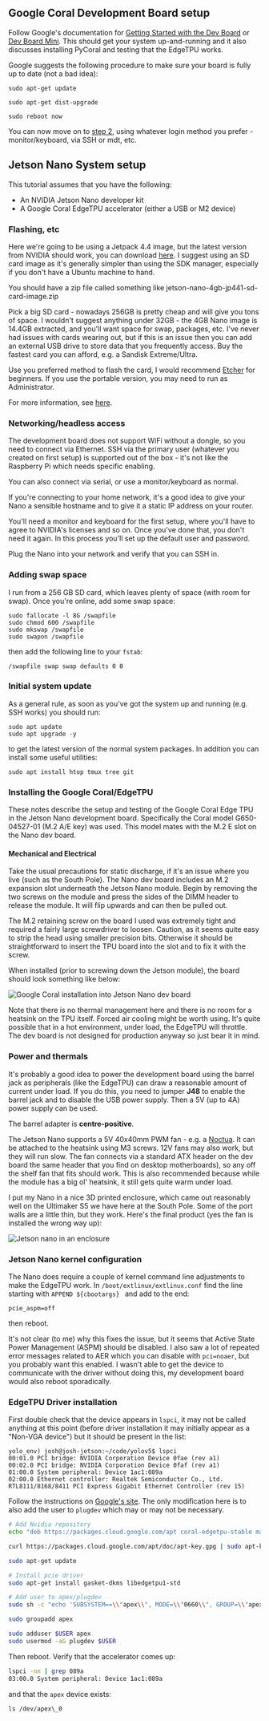 ## Google Coral Development Board setup

Follow Google's documentation for [Getting Started with the Dev Board](https://coral.ai/docs/dev-board/get-started/)  or [Dev Board Mini](https://coral.ai/docs/dev-board-mini). This should get your system up-and-running and it also discusses installing PyCoral and testing that the EdgeTPU works.

Google suggests the following procedure to make sure your board is fully up to date (not a bad idea):

```
sudo apt-get update

sudo apt-get dist-upgrade

sudo reboot now
```

You can now move on to [step 2](), using whatever login method you prefer - monitor/keyboard, via SSH or mdt, etc.

## Jetson Nano System setup

This tutorial assumes that you have the following:

* An NVIDIA Jetson Nano developer kit
* A Google Coral EdgeTPU accelerator (either a USB or M2 device)

### Flashing, etc

Here we're going to be using a Jetpack 4.4 image, but the latest version from NVIDIA should work, you can download [here](https://developer.nvidia.com/embedded/jetpack). I suggest using an SD card image as it's generally simpler than using the SDK manager, especially if you don't have a Ubuntu machine to hand.

You should have a zip file called something like jetson-nano-4gb-jp441-sd-card-image.zip

Pick a big SD card - nowadays 256GB is pretty cheap and will give you tons of space. I wouldn't suggest anything under 32GB - the 4GB Nano image is 14.4GB extracted, and you'll want space for swap, packages, etc. I've never had issues with cards wearing out, but if this is an issue then you can add an external USB drive to store data that you frequently access. Buy the fastest card you can afford, e.g. a Sandisk Extreme/Ultra.

Use you preferred method to flash the card, I would recommend [Etcher](https://www.balena.io/etcher/) for beginners. If you use the portable version, you may need to run as Administrator.

For more information, see [here](http://docs.nvidia.com/jetson/jetpack/install-jetpack/index.html).

### Networking/headless access

The development board does not support WiFi without a dongle, so you need to connect via Ethernet. SSH via the primary user (whatever you created on first setup) is supported out of the box - it's not like the Raspberry Pi which needs specific enabling.

You can also connect via serial, or use a monitor/keyboard as normal.

If you're connecting to your home network, it's a good idea to give your Nano a sensible hostname and to give it a static IP address on your router.

You'll need a monitor and keyboard for the first setup, where you'll have to agree to NVIDIA's licenses and so on. Once you've done that, you don't need it again. In this process you'll set up the default user and password.

Plug the Nano into your network and verify that you can SSH in.

### Adding swap space

I run from a 256 GB SD card, which leaves plenty of space (with room for swap). Once you're online, add some swap space:

```
sudo fallocate -l 8G /swapfile
sudo chmod 600 /swapfile
sudo mkswap /swapfile
sudo swapon /swapfile
```

then add the following line to your `fstab`:

```
/swapfile swap swap defaults 0 0
```

### Initial system update

As a general rule, as soon as you've got the system up and running (e.g. SSH works) you should run:

```
sudo apt update
sudo apt upgrade -y
```

to get the latest version of the normal system packages. In addition you can install some useful utilities:

```
sudo apt install htop tmux tree git 
```

### Installing the Google Coral/EdgeTPU

These notes describe the setup and testing of the Google Coral Edge TPU in the Jetson Nano development board. Specifically the Coral model G650-04527-01 (M.2 A/E key) was used. This model mates with the M.2 E slot on the Nano dev board.

#### Mechanical and Electrical

Take the usual precautions for static discharge, if it's an issue where you live (such as the South Pole). The Nano dev board includes an M.2 expansion slot underneath the Jetson Nano module. Begin by removing the two screws on the module and press the sides of the DIMM header to release the module. It will flip upwards and can then be pulled out.

The M.2 retaining screw on the board I used was extremely tight and required a fairly large screwdriver to loosen. Caution, as it seems quite easy to strip the head using smaller precision bits. Otherwise it should be straightforward to insert the TPU board into the slot and to fix it with the screw.

When installed (prior to screwing down the Jetson module), the board should look something like below:

![Google Coral installation into Jetson Nano dev board](../main/jetson_nano_coral.png)

Note that there is no thermal management here and there is no room for a heatsink on the TPU itself. Forced air cooling might be worth using. It's quite possible that in a hot environment, under load, the EdgeTPU will throttle. The dev board is not designed for production anyway so just bear it in mind.

### Power and thermals

It's probably a good idea to power the development board using the barrel jack as peripherals (like the EdgeTPU) can draw a reasonable amount of current under load. If you do this, you need to jumper **J48** to enable the barrel jack and to disable the USB power supply. Then a 5V (up to 4A) power supply can be used.

The barrel adapter is **centre-positive**.

The Jetson Nano supports a 5V 40x40mm PWM fan - e.g. a [Noctua](https://noctua.at/en/products/fan/nf-a4x10-5v-pwm). It can be attached to the heatsink using M3 screws. 12V fans may also work, but they will run slow. The fan connects via a standard ATX header on the dev board the same header that you find on desktop motherboards), so any off the shelf fan that fits should work. This is also recommended because while the module has a big ol' heatsink, it still gets quite warm under load.

I put my Nano in a nice 3D printed enclosure, which came out reasonably well on the Ultimaker S5 we have here at the South Pole. Some of the port walls are a little thin, but they work. Here's the final product (yes the fan is installed the wrong way up):

![Jetson nano in an enclosure](../main/jetson_nano_enclosure.png)

### Jetson Nano kernel configuration

The Nano does require a couple of kernel command line adjustments to make the EdgeTPU work. In `/boot/extlinux/extlinux.conf` find the line starting with `APPEND ${cbootargs} ` and add to the end:

```
pcie_aspm=off
```

then reboot.

It's not clear (to me) why this fixes the issue, but it seems that Active State Power Management (ASPM) should be disabled. I also saw a lot of repeated error messages related to AER which you can disable with `pci=noaer`, but you probably want this enabled. I wasn't able to get the device to communicate with the driver without doing this, my development board would also reboot sporadically.

### EdgeTPU Driver installation

First double check that the device appears in `lspci`, it may not be called anything at this point (before driver installation it may initially appear as a "Non-VGA device") but it should be present in the list:

```
yolo_env) josh@josh-jetson:~/code/yolov5$ lspci
00:01.0 PCI bridge: NVIDIA Corporation Device 0fae (rev a1)
00:02.0 PCI bridge: NVIDIA Corporation Device 0faf (rev a1)
01:00.0 System peripheral: Device 1ac1:089a 
02:00.0 Ethernet controller: Realtek Semiconductor Co., Ltd. RTL8111/8168/8411 PCI Express Gigabit Ethernet Controller (rev 15)
```

Follow the instructions on [Google's site](https://coral.ai/docs/m2/get-started/). The only modification here is to also add the user to `plugdev` which may or may not be necessary.

```bash
# Add Nvidia repository
echo "deb https://packages.cloud.google.com/apt coral-edgetpu-stable main" | sudo tee /etc/apt/sources.list.d/coral-edgetpu.list

curl https://packages.cloud.google.com/apt/doc/apt-key.gpg | sudo apt-key add -

sudo apt-get update

# Install pcie driver
sudo apt-get install gasket-dkms libedgetpu1-std

# Add user to apex/plugdev
sudo sh -c "echo 'SUBSYSTEM==\\"apex\\", MODE=\\"0660\\", GROUP=\\"apex\\"' >> /etc/udev/rules.d/65-apex.rules"

sudo groupadd apex

sudo adduser $USER apex
sudo usermod -aG plugdev $USER
```

Then reboot. Verify that the accelerator comes up:

```bash
lspci -nn | grep 089a
03:00.0 System peripheral: Device 1ac1:089a
```

and that the `apex` device exists:

```
ls /dev/apex\_0
```

